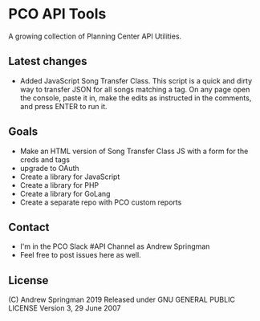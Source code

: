 # PCO API Tools
A growing collection of Planning Center API Utilities.

## Latest changes
- Added JavaScript Song Transfer Class.
    This script is a quick and dirty way to transfer JSON for all songs matching a tag.  On any page open the console, paste it in, make the edits as instructed in the comments, and press ENTER to run it.

## Goals
- Make an HTML version of Song Transfer Class JS with a form for the creds and tags
- upgrade to OAuth
- Create a library for JavaScript
- Create a library for PHP
- Create a library for GoLang
- Create a separate repo with PCO custom reports

## Contact
- I'm in the PCO Slack #API Channel as Andrew Springman
- Feel free to post issues here as well.

## License
(C) Andrew Springman 2019
Released under GNU GENERAL PUBLIC LICENSE Version 3, 29 June 2007